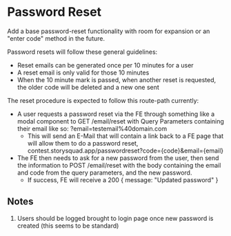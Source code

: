 # Password Reset

Add a base password-reset functionality with room for expansion or an "enter code" method in the future.

Password resets will follow these general guidelines:

- Reset emails can be generated once per 10 minutes for a user
- A reset email is only valid for those 10 minutes
- When the 10 minute mark is passed, when another reset is requested, the older code will be deleted and a new one sent

The reset procedure is expected to follow this route-path currently:

- A user requests a password reset via the FE through something like a modal component to GET /email/reset with Query Parameters containing their email like so: ?email=testemail%40domain.com
  - This will send an E-Mail that will contain a link back to a FE page that will allow them to do a password reset, contest.storysquad.app/passwordreset?code={code}&email={email}
- The FE then needs to ask for a new password from the user, then send the information to POST /email/reset with the body containing the email and code from the query parameters, and the new password.
  - If success, FE will receive a 200 { message: "Updated password" }

## Notes

1. Users should be logged brought to login page once new password is created (this seems to be standard)
